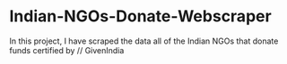 # Indian-NGOs-Donate-Webscraper
In this project, I have scraped the data all of the Indian NGOs that donate funds certified by  //   GivenIndia
